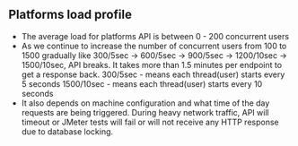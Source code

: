 Platforms load profile
---------------------------------
* The average load for platforms API is between 0 - 200 concurrent users
* As we continue to increase the number of concurrent users from 100 to 1500 gradually like 300/5sec -> 600/5sec -> 900/5sec -> 1200/10sec -> 1500/10sec, API breaks. It takes more than 1.5 minutes per endpoint to get a response back. 
300/5sec - means each thread(user) starts every 5 seconds 
1500/10sec - means each thread(user) starts every 10 seconds
* It also depends on machine configuration and what time of the day requests are being triggered. During heavy network traffic, API will timeout or JMeter tests will fail or will not receive any HTTP response due to database locking.